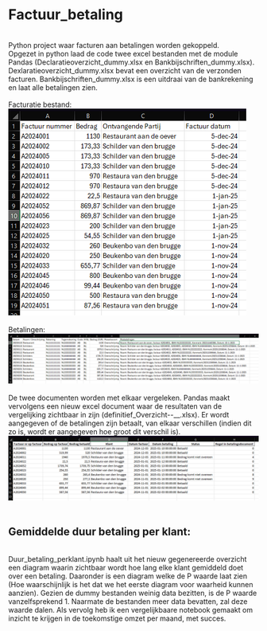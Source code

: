 # Factuur_betaling
<br>
Python project waar facturen aan betalingen worden gekoppeld.
<br>
Opgezet in python laad de code twee excel bestanden met de module Pandas (Declaratieoverzicht_dummy.xlsx en Bankbijschriften_dummy.xlsx). Dexlaratieoverzicht_dummy.xlsx bevat een overzicht van de verzonden facturen. Bankbijschriften_dummy.xlsx is een uitdraai van de bankrekening en laat alle betalingen zien. 
<br>
<br>
Facturatie bestand:
<br>
<img src="afbeeldingen/Schermafbeelding 2025-03-02 172048.png">
<br>
<br>
Betalingen:
<img src="afbeeldingen/Schermafbeelding 2025-03-02 172117.png">
<br>
<br>
De twee documenten worden met elkaar vergeleken. Pandas maakt vervolgens een nieuw excel document waar de resultaten van de vergelijking zichtbaar in zijn (definitief_Overzicht<dag>-<maand>-<jaar>_<uur>_<minuut>.xlsx). Er wordt aangegeven of de betalingen zijn betaalt, van elkaar verschillen (indien dit zo is, wordt er aangegeven hoe groot dit verschil is).
<br>
<img src="afbeeldingen/Schermafbeelding 2025-03-02 172427.png">
<br>
<br>
<h2>Gemiddelde duur betaling per klant:</h2>
<br>
Duur_betaling_perklant.ipynb haalt uit het nieuw gegenereerde overzicht een diagram waarin zichtbaar wordt hoe lang elke klant gemiddeld doet over een betaling. Daaronder is een diagram welke de P waarde laat zien (Hoe waarschijnlijk is het dat we het eerste diagram voor waarheid kunnen aanzien). Gezien de dummy bestanden weinig data bezitten, is de P waarde vanzelfsprekend 1. Naarmate de bestanden meer data bevatten, zal deze waarde dalen.
Als vervolg heb ik een vergelijkbaare notebook gemaakt om inzicht te krijgen in de toekomstige omzet per maand, met succes. 
